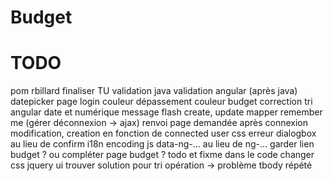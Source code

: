 Budget
======

TODO
====
pom rbillard
finaliser TU
validation java
validation angular (après java)
datepicker
page login
couleur dépassement
couleur budget
correction tri angular date et numérique
message flash create, update
mapper
remember me (gérer déconnexion -> ajax)
renvoi page demandée après connexion
modification, creation en fonction de connected user
css erreur
dialogbox au lieu de confirm
i18n
encoding js
data-ng-... au lieu de ng-...
garder lien budget ? ou compléter page budget ?
todo et fixme dans le code
changer css jquery ui
trouver solution pour tri opération -> problème tbody répété